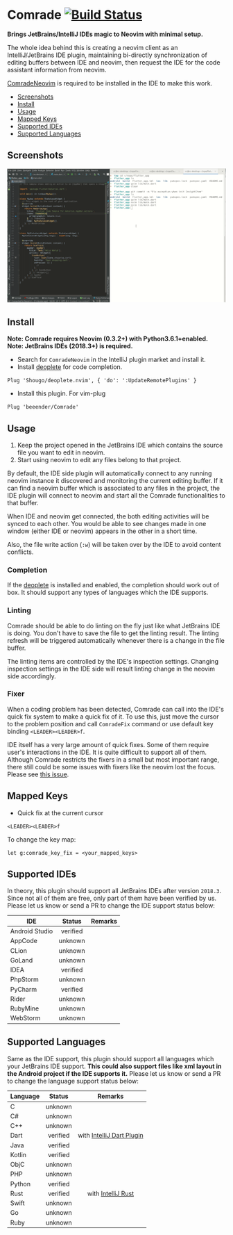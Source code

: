 # Comrade [![Build Status](https://travis-ci.com/beeender/Comrade.svg?token=Jk7Uqc68DwnrEsRwJDp7&branch=master)](https://travis-ci.com/beeender/Comrade)

**Brings JetBrains/IntelliJ IDEs magic to Neovim with minimal setup.**

The whole idea behind this is creating a neovim client as an IntelliJ/JetBrains IDE plugin,
maintaining bi-directly synchronization of editing buffers between IDE and neovim, then
request the IDE for the code assistant information from neovim.

[ComradeNeovim](https://github.com/beeender/ComradeNeovim) is required to be installed in the
IDE to make this work.

- [Screenshots](#Screenshots)
- [Install](#install)
- [Usage](#usage)
- [Mapped Keys](#mapped-keys)
- [Supported IDEs](#supported-ides)
- [Supported Languages](#supported-languages)

## Screenshots

 ![Flutter in Android Studio](https://github.com/beeender/ComradeNeovim/blob/master/screenshot/android_studio_flutter.gif)
 
## Install

**Note: Comrade requires Neovim (0.3.2+) with Python3.6.1+enabled.**
**Note: JetBrains IDEs (2018.3+) is required.**

- Search for `ComradeNeovim` in the IntelliJ plugin market and install it.
- Install [deoplete](https://github.com/Shougo/deoplete.nvim) for code completion.
```vim
Plug 'Shougo/deoplete.nvim', { 'do': ':UpdateRemotePlugins' }
```
- Install this plugin.
For vim-plug
```
Plug 'beeender/Comrade'
```

## Usage

1. Keep the project opened in the JetBrains IDE which contains the source file you want to
   edit in neovim.
2. Start using neovim to edit any files belong to that project.

By default, the IDE side plugin will automatically connect to any running neovim instance
it discovered and monitoring the current editing buffer. If it can find a neovim buffer
which is associated to any files in the project, the IDE plugin will connect to neovim and
start all the Comrade functionalities to that buffer.

When IDE and neovim get connected, the both editing activities will be synced to each other.
You would be able to see changes made in one window (either IDE or neovim) appears in the
other in a short time.

Also, the file write action (`:w`) will be taken over by the IDE to avoid content conflicts.

### Completion

If the [deoplete](https://github.com/Shougo/deoplete.nvim) is installed and enabled, the
completion should work out of box. It should support any types of languages which the IDE
supports.

### Linting

Comrade should be able to do linting on the fly just like what JetBrains IDE
is doing. You don't have to save the file to get the linting result. The linting
refresh will be triggered automatically whenever there is a change in the file
buffer.

The linting items are controlled by the IDE's inspection settings. Changing
inspection settings in the IDE side will result linting change in the neovim
side accordingly.

### Fixer

When a coding problem has been detected, Comrade can call into the
IDE's quick fix system to make a quick fix of it. To use this, just move the
cursor to the problem position and call `ComradeFix` command or use default
key binding `<LEADER><LEADER>f`.

IDE itself has a very large amount of quick fixes. Some of them require
user's interactions in the IDE. It is quite difficult to support all of them.
Although Comrade restricts the fixers in a small but most important range,
there still could be some issues with fixers like the neovim lost the focus.
Please see [this issue](https://github.com/beeender/Comrade/issues/1).


## Mapped Keys

- Quick fix at the current cursor

```
<LEADER><LEADER>f
```

To change the key map:

```
let g:comrade_key_fix = <your_mapped_keys>
```

## Supported IDEs

In theory, this plugin should support all JetBrains IDEs after version `2018.3`. Since not
all of them are free, only part of them have been verified by us.
Please let us know or send a PR to change the IDE support status below:

| IDE | Status | Remarks |
| --- |:------:|:-------:|
| Android Studio | verified | |
| AppCode | unknown | |
| CLion | unknown | |
| GoLand | unknown | |
| IDEA | verified | |
| PhpStorm | unknown | |
| PyCharm | verified | |
| Rider| unknown | |
| RubyMine | unknown | |
| WebStorm | unknown | |


## Supported Languages

Same as the IDE support, this plugin should support all languages which your JetBrains IDE
support.
**This could also support files like xml layout in the Android project if the IDE supports it.**
Please let us know or send a PR to change the language support status below:

| Language | Status | Remarks |
| -------- |:------:|:-------:|
| C | unknown | |
| C# | unknown | |
| C++ | unknown | |
| Dart | verified | with [IntelliJ Dart Plugin](https://plugins.jetbrains.com/plugin/6351-dart) |
| Java | verified | |
| Kotlin | verified | |
| ObjC | unknown | |
| PHP | unknown | |
| Python | verified | |
| Rust | verified | with [IntelliJ Rust](https://intellij-rust.github.io/) |
| Swift | unknown | |
| Go | unknown | |
| Ruby | unknown | |


